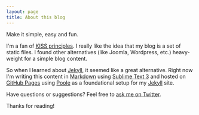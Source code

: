 ```yaml
---
layout: page
title: About this blog
---
```


<p class="message">
  Make it simple, easy and fun.
</p>

I'm a fan of [KISS principles](https://en.wikipedia.org/wiki/KISS_principle). I really like the idea that my blog is a set of static files. I found other alternatives (like Joomla, Wordpress, etc.) heavy-weight for a simple blog content.

So when I learned about [Jekyll](http://jekyllrb.com/), it seemed like a great alternative. Right now I'm writing this content in [Markdown](https://en.wikipedia.org/wiki/Markdown) using [Sublime Text 3](http://sublimetext.com) and hosted on [GitHub Pages](https://pages.github.com) using [Poole](https://github.com/poole) as a foundational setup for my [Jekyll](http://jekyllrb.com/) site.

Have questions or suggestions? Feel free to [ask me on Twitter](https://twitter.com/escanton).

Thanks for reading!